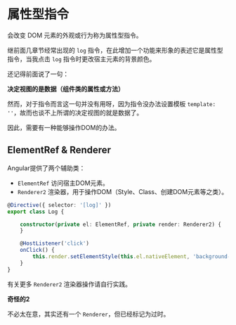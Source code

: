 # 属性型指令

会改变 DOM 元素的外观或行为称为属性型指令。

继前面几章节经常出现的 `log` 指令，在此增加一个功能来形象的表述它是属性型指令，当我点击 `log` 指令时更改宿主元素的背景颜色。

还记得前面说了一句：

**决定视图的是数据（组件类的属性或方法）**

然而，对于指令而言这一句并没有用呀，因为指令没办法设置模板 `template: ''`，故而也谈不上所谓的决定视图的就是数据了。

因此，需要有一种能够操作DOM的办法。

## ElementRef & Renderer

Angular提供了两个辅助类：

+ `ElementRef` 访问宿主DOM元素。
+ `Renderer2` 渲染器，用于操作DOM（Style、Class、创建DOM元素等之类）。

```typescript
@Directive({ selector: '[log]' })
export class Log {

    constructor(private el: ElementRef, private render: Renderer2) {
    }

    @HostListener('click')
    onClick() {
        this.render.setElementStyle(this.el.nativeElement, 'background-color', '#f50');
    }
}
```

有关更多 `Renderer2` 渲染器操作请自行实践。

**奇怪的2**

不必太在意，其实还有一个 `Renderer`，但已经标记为过时。